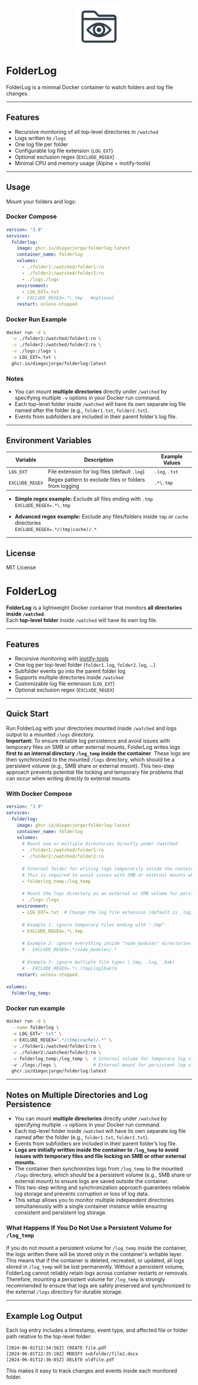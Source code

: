 <p align="center">
  <img src="icon.png" alt="FolderLog icon" width="120"/>
</p>

# FolderLog

FolderLog is a minimal Docker container to watch folders and log file changes.

---

## Features
- Recursive monitoring of all top-level directories in `/watched`
- Logs written to `/logs`
- One log file per folder
- Configurable log file extension (`LOG_EXT`)
- Optional exclusion regex (`EXCLUDE_REGEX`)
- Minimal CPU and memory usage (Alpine + inotify-tools)

---

## Usage
Mount your folders and logs:

### Docker Compose
```yaml
version: "3.9"
services:
  folderlog:
    image: ghcr.io/diegocjorge/folderlog:latest
    container_name: folderlog
    volumes:
      - ./folder1:/watched/folder1:ro
      - ./folder2:/watched/folder2:ro
      - ./logs:/logs
    environment:
      - LOG_EXT=.txt
    # - EXCLUDE_REGEX=.*\.tmp   #optional
    restart: unless-stopped
```

### Docker Run Example
```bash
docker run -d \
  -v ./folder1:/watched/folder1:ro \
  -v ./folder2:/watched/folder2:ro \
  -v ./logs:/logs \
  -e LOG_EXT=.txt \
  ghcr.io/diegocjorge/folderlog:latest
```

### Notes

* You can mount **multiple directories** directly under `/watched` by specifying multiple `-v` options in your Docker run command.
* Each top-level folder inside `/watched` will have its own separate log file named after the folder (e.g., `folder1.txt`, `folder2.txt`).
* Events from subfolders are included in their parent folder’s log file.

---

## Environment Variables

| Variable      | Description                                  | Example Values                          |
|---------------|----------------------------------------------|---------------------------------------|
| `LOG_EXT`     | File extension for log files (default `.log`) | `.log`, `.txt`                        |
| `EXCLUDE_REGEX` | Regex pattern to exclude files or folders from logging | `.*\.tmp`                  |

- **Simple regex example:** Exclude all files ending with `.tmp`  
  `EXCLUDE_REGEX=.*\.tmp`

- **Advanced regex example:** Exclude any files/folders inside `tmp` or `cache` directories  
  `EXCLUDE_REGEX=.*/(tmp|cache)/.*`

---

## License
MIT License











# FolderLog

**FolderLog** is a lightweight Docker container that monitors **all directories inside `/watched`**.  
Each **top-level folder** inside `/watched` will have its own log file.  

---

## Features
- Recursive monitoring with [inotify-tools](https://github.com/inotify-tools/inotify-tools)
- One log per top-level folder (`folder1.log`, `folder2.log`, …)
- Subfolder events go into the parent folder log
- Supports multiple directories inside `/watched`
- Customizable log file extension (`LOG_EXT`)
- Optional exclusion regex (`EXCLUDE_REGEX`)

---

## Quick Start

Run FolderLog with your directories mounted inside `/watched` and logs output to a mounted `/logs` directory.  
**Important:** To ensure reliable log persistence and avoid issues with temporary files on SMB or other external mounts, FolderLog writes logs **first to an internal directory `/log_temp` inside the container**. These logs are then synchronized to the mounted `/logs` directory, which should be a persistent volume (e.g., SMB share or external mount). This two-step approach prevents potential file locking and temporary file problems that can occur when writing directly to external mounts.

### With Docker Compose
```yaml
version: "3.9"
services:
  folderlog:
    image: ghcr.io/diegocjorge/folderlog:latest
    container_name: folderlog
    volumes:
      # Mount one or multiple directories directly under /watched
      - ./folder1:/watched/folder1:ro
      - ./folder2:/watched/folder2:ro
      
      # Internal folder for writing logs temporarily inside the container
      # This is required to avoid issues with SMB or external mounts when writing logs
      - folderlog_temp:/log_temp
      
      # Mount the logs directory as an external or SMB volume for persistent storage
      - ./logs:/logs
    environment:
      - LOG_EXT=.txt  # Change the log file extension (default is .log)

      # Example 1: ignore temporary files ending with ".tmp"
      - EXCLUDE_REGEX=.*\.tmp  

      # Example 2: ignore everything inside "node_modules" directories
      # - EXCLUDE_REGEX=.*/node_modules/.*  

      # Example 3: ignore multiple file types (.tmp, .log, .bak)
      # - EXCLUDE_REGEX=.*\.(tmp|log|bak)$
    restart: unless-stopped

volumes:
  folderlog_temp:
```

### Docker run example
```bash
docker run -d \
  --name folderlog \
  -e LOG_EXT=".txt" \
  -e EXCLUDE_REGEX=".*/(tmp|cache)/.*" \
  -v ./folder1:/watched/folder1:ro \
  -v ./folder2:/watched/folder2:ro \
  -v folderlog_temp:/log_temp \  # Internal volume for temporary log storage to ensure reliable writes
  -v ./logs:/logs \              # External mount for persistent log storage
  ghcr.io/diegocjorge/folderlog:latest
```

---

## Notes on Multiple Directories and Log Persistence

- You can mount **multiple directories** directly under `/watched` by specifying multiple `-v` options in your Docker run command.
- Each top-level folder inside `/watched` will have its own separate log file named after the folder (e.g., `folder1.txt`, `folder2.txt`).
- Events from subfolders are included in their parent folder’s log file.
- **Logs are initially written inside the container to `/log_temp` to avoid issues with temporary files and file locking on SMB or other external mounts.**
- The container then synchronizes logs from `/log_temp` to the mounted `/logs` directory, which should be a persistent volume (e.g., SMB share or external mount) to ensure logs are saved outside the container.
- This two-step writing and synchronization approach guarantees reliable log storage and prevents corruption or loss of log data.
- This setup allows you to monitor multiple independent directories simultaneously with a single container instance while ensuring consistent and persistent log storage.

### What Happens If You Do Not Use a Persistent Volume for `/log_temp`

If you do not mount a persistent volume for `/log_temp` inside the container, the logs written there will be stored only in the container's writable layer. This means that if the container is deleted, recreated, or updated, all logs stored in `/log_temp` will be lost permanently. Without a persistent volume, FolderLog cannot reliably retain logs across container restarts or removals. Therefore, mounting a persistent volume for `/log_temp` is strongly recommended to ensure that logs are safely preserved and synchronized to the external `/logs` directory for durable storage.

---

## Example Log Output

Each log entry includes a timestamp, event type, and affected file or folder path relative to the top-level folder:

```
[2024-06-01T12:34:56Z] CREATE file.pdf
[2024-06-01T12:35:10Z] MODIFY subfolder/file2.docx
[2024-06-01T12:36:05Z] DELETE oldfile.pdf
```

This makes it easy to track changes and events inside each monitored folder.

